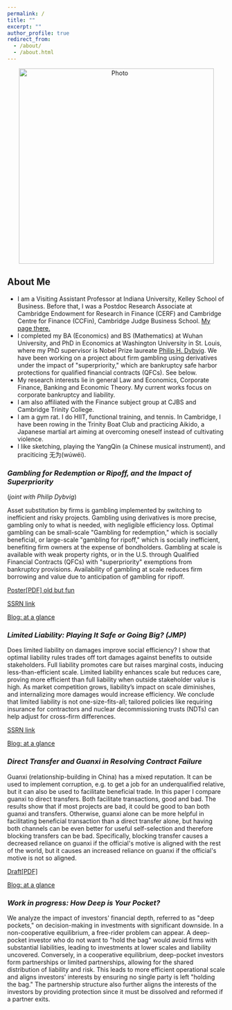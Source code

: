 ```yaml
---
permalink: /
title: ""
excerpt: ""
author_profile: true
redirect_from: 
  - /about/
  - /about.html
---
```


<p align="center">
  <img src="https://xinyuhou94.github.io/images/xinyuH.jpg?raw=true" alt="Photo" style="width: 450px;"/> 
</p>

## About Me ##
* I am a Visiting Assistant Professor at Indiana University, Kelley School of Business. Before that, I was a Postdoc Research Associate at Cambridge Endowment for Research in Finance (CERF) and Cambridge Centre for Finance (CCFin), Cambridge Judge Business School. [My page there.](https://www.cerf.cam.ac.uk/people/cerf-postdocs/currentpostdocs/xinyu-hou)
* I completed my BA (Economics) and BS (Mathematics) at Wuhan University, and PhD in Economics at Washington University in St. Louis, where my PhD supervisor is Nobel Prize laureate [Philip H. Dybvig](https://dybfin.wustl.edu/). We have been working on a project about firm gambling using derivatives under the impact of "superpriority," which are bankruptcy safe harbor protections for qualified financial contracts (QFCs). See below.
* My research interests lie in general Law and Economics, Corporate Finance, Banking and Economic Theory. My current works focus on corporate bankruptcy and liability.
* I am also affiliated with the Finance subject group at CJBS and Cambridge Trinity College.
* I am a gym rat. I do HIIT, functional training, and tennis. In Cambridge, I have been rowing in the Trinity Boat Club and practicing Aikido, a Japanese martial art aiming at overcoming oneself instead of cultivating violence.
* I like sketching, playing the YangQin (a Chinese musical instrument), and praciticing 无为(wúwéi).

### _Gambling for Redemption or Ripoff, and the Impact of Superpriority_ 
(_joint with Philip Dybvig_)

Asset substitution by firms is gambling implemented by switching to inefficient and risky projects. Gambling using derivatives is more precise, gambling only to what is needed, with negligible efficiency loss. Optimal gambling can be small-scale "Gambling for redemption," which is socially beneficial, or large-scale "gambling for ripoff," which is socially inefficient, benefiting firm owners at the expense of bondholders. Gambling at scale is available with weak property rights, or in the U.S. through Qualified Financial Contracts (QFCs) with "superpriority" exemptions from bankruptcy provisions. Availability of gambling at scale reduces firm borrowing and value due to anticipation of gambling for ripoff.



[Poster[PDF] old but fun](http://xinyuhou94.github.io/files/GRRsp_poster.pdf)
<!-- <embed src="http://xinyuhou94.github.io/files/GRRsp_poster.pdf" width="650" height="1800" type='application/pdf'> -->

[SSRN link](https://ssrn.com/abstract=4444093)

[Blog: at a glance](https://www.jbs.cam.ac.uk/2022/gambling-for-redemption-or-ripoff/)



###  _Limited Liability: Playing It Safe or Going Big? (JMP)_

Does limited liability on damages improve social efficiency? I show that optimal liability rules trades off tort damages against benefits to outside stakeholders. Full liability promotes care but raises marginal costs, inducing less-than-efficient scale. Limited liability enhances scale but reduces care, proving more efficient than full liability when outside stakeholder value is high. As market competition grows, liability’s impact on scale diminishes, and internalizing more damages would increase efficiency. We conclude that limited liability is not one-size-fits-all; tailored policies like requiring insurance for contractors and nuclear decommissioning trusts (NDTs) can help adjust for cross-firm differences.

[SSRN link](https://ssrn.com/abstract=4445718)

[Blog: at a glance](https://www.jbs.cam.ac.uk/2023/limited-shareholder-liability-on-corporate-tort-rethink/)


### _Direct Transfer and Guanxi in Resolving Contract Failure_

Guanxi (relationship-building in China) has a mixed reputation. It can be used to implement corruption, e.g. to get a job for an underqualified relative, but it can also be used to facilitate beneficial trade. In this paper I compare guanxi to direct transfers. Both facilitate transactions, good and bad. The results show that if most projects are bad, it could be good to ban both guanxi and transfers. Otherwise, guanxi alone can be more helpful in facilitating beneficial transaction than a direct transfer alone, but having both channels can be even better for useful self-selection and therefore blocking transfers can be bad. Specifically, blocking transfer causes a decreased reliance on guanxi if the official's motive is aligned with the rest of the world, but it causes an increased reliance on guanxi if the official's motive is not so aligned.

[Draft[PDF]](http://xinyuhou94.github.io/files/GuanxiTransfer_20201006.pdf)
<!-- <embed src="http://xinyuhou94.github.io/files/GuanxiTransfer_20201006.pdf" width="650" height="1800" type='application/pdf'> -->

[Blog: at a glance](https://www.jbs.cam.ac.uk/2024/unveiling-guanxi-resolving-contract-failure/)


###  _Work in progress: How Deep is Your Pocket?_

We analyze the impact of investors' financial depth, referred to as "deep pockets," on decision-making in investments with significant downside.  In a non-cooperative equilibrium, a free-rider problem can appear.  A deep-pocket investor who do not want to "hold the bag" would avoid firms with substantial liabilities, leading to investments at lower scales and liability uncovered. Conversely, in a cooperative equilibrium, deep-pocket investors form partnerships or limited partnerships, allowing for the shared distribution of liability and risk. This leads to more efficient operational scale and aligns investors' interests by ensuring no single party is left "holding the bag." The partnership structure also further aligns the interests of the investors by providing protection since it must be dissolved and reformed if a partner exits.
